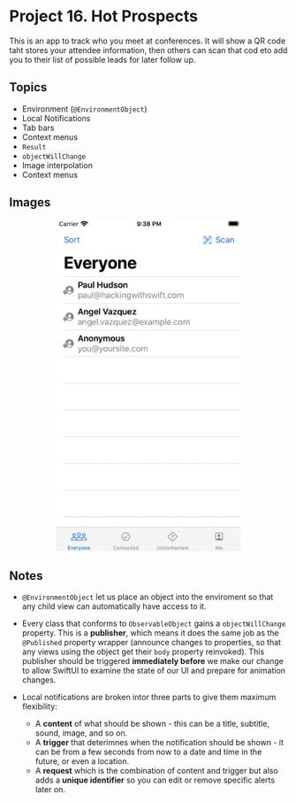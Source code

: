
# Project 16. Hot Prospects

This is an app to track who you meet at conferences. It will show a QR code taht stores your attendee information, then others can scan that cod eto add you to their list of possible leads for later follow up.

## Topics

- Environment (`@EnvironmentObject`)
- Local Notifications
- Tab bars
- Context menus
- `Result`
- `objectWillChange`
- Image interpolation
- Context menus

## Images

<p align="center"><img src="img/run-example.gif" height="600px"></p>

## Notes

- `@EnvironmentObject` let us place an object into the enviroment so that any child view can automatically have access to it.

- Every class that conforms to `ObservableObject` gains a `objectWillChange` property. This is a **publisher**, which means it does the same job as the `@Published` property wrapper (announce changes to properties, so that any views using the object get their `body` property reinvoked). This publisher should be triggered **immediately before** we make our change to allow SwiftUI to examine the state of our UI and prepare for animation changes.

- Local notifications are broken intor three parts to give them maximum flexibility:
    - A **content** of what should be shown - this can be a title, subtitle, sound, image, and so on.
    - A **trigger** that deterimnes when the notification should be shown - it can be from a few seconds from now to a date and time in the future, or even a location.
    - A **request** which is the combination of content and trigger but also adds a **unique identifier** so you can edit or remove specific alerts later on.